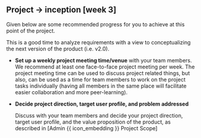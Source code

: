 <div id="title">

## Project → inception [week 3]
</div>
<div id="body"> 

Given below are some recommended progress for you to achieve at this point of the project.

This is a good time to analyze requirements with a view to conceptualizing the next version of the product (i.e. v2.0).

* **Set up a weekly project meeting time/venue** with your team members. We recommend at least one face-to-face project meeting per week. The project meeting time can be used to discuss project related things, but also, can be used as a time for team members to work on the project tasks individually (having all members in the same place will facilitate easier collaboration and more peer-learning).

* **Decide project direction, target user profile, and problem addressed**

  Discuss with your team members and decide your project direction, target user profile, and the value proposition of the product, as described in <trigger trigger="click" for="modal:v10-scope">[Admin {{ icon_embedding }} Project Scope]</trigger> 

<modal large title="Admin {{ icon_embedding }} Project Scope (Extract)" id="modal:v10-scope">
  <include src="project-scope.md#project-direction"/>
</modal>

</div>